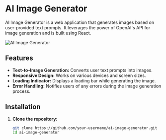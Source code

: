# AI Image Generator

AI Image Generator is a web application that generates images based on user-provided text prompts. It leverages the power of OpenAI's API for image generation and is built using React.

![AI Image Generator]([path_to_your_image_here](https://github.com/KNURanasinghe/Image-Generator-using-Openai-API/blob/main/image_genertor/src/Components/assets/Screenshot%202024-07-24%20225232.png))  <!-- Replace with actual path to your image -->

## Features

- **Text-to-Image Generation:** Converts user text prompts into images.
- **Responsive Design:** Works on various devices and screen sizes.
- **Loading Indicator:** Displays a loading bar while generating the image.
- **Error Handling:** Notifies users of any errors during the image generation process.

## Installation

1. **Clone the repository:**
   ```bash
   git clone https://github.com/your-username/ai-image-generator.git
   cd ai-image-generator
